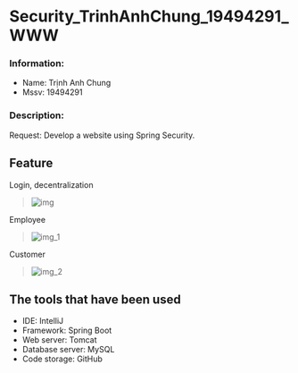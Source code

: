 # Security_TrinhAnhChung_19494291_WWW
### Information:
- Name: Trịnh Anh Chung
- Mssv: 19494291
### Description:
Request: Develop a website using Spring Security.

## Feature
Login, decentralization

>![img](https://github.com/ChungAnh546/Security_TrinhAnhChung_19494291_WWW/assets/92380932/6bb0eb07-8a65-4fbd-9839-07a95147048e)

Employee
>![img_1](https://github.com/ChungAnh546/Security_TrinhAnhChung_19494291_WWW/assets/92380932/007dc730-d9d4-4d50-96bb-4b33b2a75b10)

Customer
>![img_2](https://github.com/ChungAnh546/Security_TrinhAnhChung_19494291_WWW/assets/92380932/bc9e715c-7c88-42ae-b244-eda9cb73c544)


## The tools that have been used
- IDE: IntelliJ
- Framework: Spring Boot
- Web server: Tomcat
- Database server: MySQL
- Code storage: GitHub
